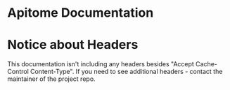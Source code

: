 Apitome Documentation
=====================

# Notice about Headers #

This documentation isn't including any headers besides "Accept Cache-Control Content-Type". If you need to see additional headers - contact the maintainer of the project repo.
